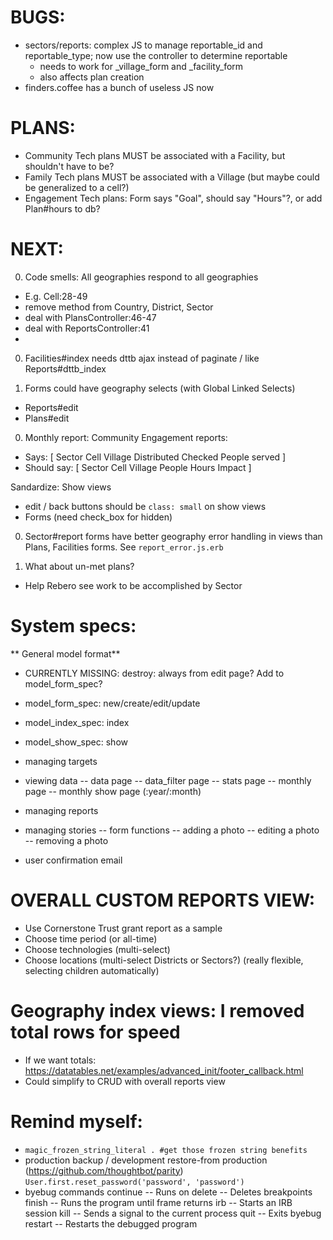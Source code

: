 # BUGS:
- sectors/reports: complex JS to manage reportable_id and reportable_type; now use the controller to determine reportable
  - needs to work for _village_form and _facility_form
  - also affects plan creation
- finders.coffee has a bunch of useless JS now

# PLANS:
- Community Tech plans MUST be associated with a Facility, but shouldn't have to be?
- Family Tech plans MUST be associated with a Village (but maybe could be generalized to a cell?)
- Engagement Tech plans: Form says "Goal", should say "Hours"?, or add Plan#hours to db?

# NEXT:
0. Code smells: All geographies respond to all geographies
- E.g. Cell:28-49
- remove method from Country, District, Sector
- deal with PlansController:46-47
- deal with ReportsController:41
-

0. Facilities#index needs dttb ajax instead of paginate / like Reports#dttb_index

0. Forms could have geography selects (with Global Linked Selects)
- Reports#edit
- Plans#edit

0. Monthly report: Community Engagement reports:
- Says: [ Sector  Cell  Village Distributed Checked People served ]
- Should say: [ Sector  Cell  Village People Hours Impact ]

Sandardize: Show views
- edit / back buttons should be `class: small` on show views
- Forms (need check_box for hidden)

0. Sector#report forms have better geography error handling in views than Plans, Facilities forms. See `report_error.js.erb`

2. What about un-met plans?
- Help Rebero see work to be accomplished by Sector

# System specs:
** General model format**
 - CURRENTLY MISSING: destroy: always from edit page? Add to model_form_spec?
 - model_form_spec: new/create/edit/update
 - model_index_spec: index
 - model_show_spec: show

- managing targets

- viewing data
-- data page
-- data_filter page
-- stats page
-- monthly page
-- monthly show page (:year/:month)

- managing reports

- managing stories
-- form functions
-- adding a photo
-- editing a photo
-- removing a photo

- user confirmation email


# OVERALL CUSTOM REPORTS VIEW:
- Use Cornerstone Trust grant report as a sample
- Choose time period (or all-time)
- Choose technologies (multi-select)
- Choose locations (multi-select Districts or Sectors?) (really flexible, selecting children automatically)

# Geography index views: I removed total rows for speed
- If we want totals: https://datatables.net/examples/advanced_init/footer_callback.html
- Could simplify to CRUD with overall reports view

# Remind myself:
* `magic_frozen_string_literal . #get those frozen string benefits`
* production backup / development restore-from production (https://github.com/thoughtbot/parity)
  `User.first.reset_password('password', 'password')`
* byebug commands
    continue   -- Runs on
    delete     -- Deletes breakpoints
    finish     -- Runs the program until frame returns
    irb        -- Starts an IRB session
    kill       -- Sends a signal to the current process
    quit       -- Exits byebug
    restart    -- Restarts the debugged program
